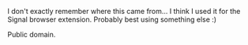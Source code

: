 I don't  exactly remember where this came from... I think I used it for the Signal browser extension. Probably best using something else :)

Public domain.
